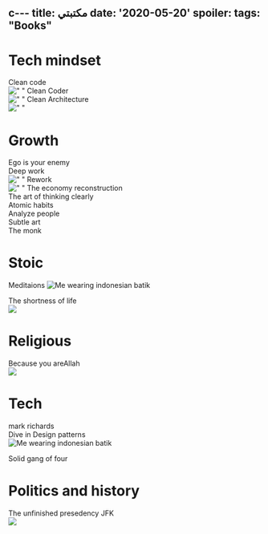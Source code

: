c---
title: مكتبتي 
date: '2020-05-20'
spoiler: 
tags: "Books"
---

# Tech mindset<br>
Clean code <br>
![" "](./code.jpeg)
Clean Coder<br>
![" "](./coder.jpeg)
Clean Architecture<br>
![" "](./architecture.jpeg)

# Growth
Ego is your enemy<br>
Deep work<br>
![" "](./DeepWork.jpg)
Rework<br>
![" "](./Rework.jpg)
The economy reconstruction<br>
The art of thinking clearly<br>
Atomic habits<br>
Analyze people<br>
Subtle art<br>
The monk<br>

# Stoic<br>
Meditaions
![Me wearing indonesian batik](./meditations.jpg)

The shortness of life<br>
![ ](./onTheShortnessOfLife.jpg)
# Religious<br>
Because you areAllah<br>
![ ](./because.jpeg)

# Tech<br>
mark richards<br> 
Dive in Design patterns <br>
![Me wearing indonesian batik](./DesignPatterns.jpg)

Solid gang of four<br>

# Politics and history<br>
The unfinished presedency JFK<br>
![ ](./JFK.jpg)
